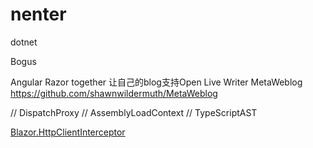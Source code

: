 # nenter
dotnet

Bogus

Angular Razor together
让自己的blog支持Open Live Writer
MetaWeblog  https://github.com/shawnwildermuth/MetaWeblog

 // DispatchProxy
// AssemblyLoadContext
// TypeScriptAST

[Blazor.HttpClientInterceptor](https://github.com/jsakamoto/Toolbelt.Blazor.HttpClientInterceptor)

